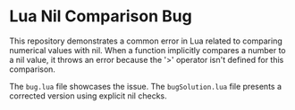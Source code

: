 # Lua Nil Comparison Bug

This repository demonstrates a common error in Lua related to comparing numerical values with nil.  When a function implicitly compares a number to a nil value, it throws an error because the '>' operator isn't defined for this comparison.

The `bug.lua` file showcases the issue.  The `bugSolution.lua` file presents a corrected version using explicit nil checks.